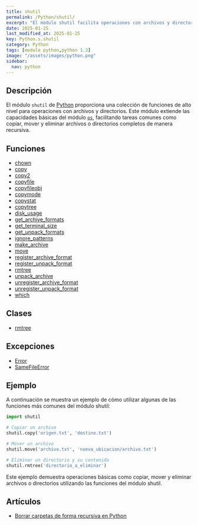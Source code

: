 ```yaml
---
title: shutil
permalink: /Python/shutil/
excerpt: "El módulo shutil facilita operaciones con archivos y directorios en Python."
date: 2025-01-25
last_modified_at: 2025-01-25
key: Python.s.shutil
category: Python
tags: [modulo python,python 1.3]
image: "/assets/images/python.png"
sidebar:
  nav: python
---
```


## Descripción


El módulo `shutil` de [Python](https://www.manualweb.net/python/) proporciona una colección de funciones de alto nivel para operaciones con archivos y directorios. Este módulo extiende las capacidades básicas del módulo [`os`](https://www.w3api.com/Python/os/), facilitando tareas comunes como copiar, mover y eliminar archivos o directorios completos de manera recursiva.


## Funciones

- [chown](https://www.w3api.com/Python/shutil/chown/)
- [copy](https://www.w3api.com/Python/shutil/copy/)
- [copy2](https://www.w3api.com/Python/shutil/copy2/)
- [copyfile](https://www.w3api.com/Python/shutil/copyfile/)
- [copyfileobj](https://www.w3api.com/Python/shutil/copyfileobj/)
- [copymode](https://www.w3api.com/Python/shutil/copymode/)
- [copystat](https://www.w3api.com/Python/shutil/copystat/)
- [copytree](https://www.w3api.com/Python/shutil/copytree/)
- [disk_usage](https://www.w3api.com/Python/shutil/disk_usage/)
- [get_archive_formats](https://www.w3api.com/Python/shutil/get_archive_formats/)
- [get_terminal_size](https://www.w3api.com/Python/shutil/get_terminal_size/)
- [get_unpack_formats](https://www.w3api.com/Python/shutil/get_unpack_formats/)
- [ignore_patterns](https://www.w3api.com/Python/shutil/ignore_patterns/)
- [make_archive](https://www.w3api.com/Python/shutil/make_archive/)
- [move](https://www.w3api.com/Python/shutil/move/)
- [register_archive_format](https://www.w3api.com/Python/shutil/register_archive_format/)
- [register_unpack_format](https://www.w3api.com/Python/shutil/register_unpack_format/)
- [rmtree](https://www.w3api.com/Python/shutil/rmtree/)
- [unpack_archive](https://www.w3api.com/Python/shutil/unpack_archive/)
- [unregister_archive_format](https://www.w3api.com/Python/shutil/unregister_archive_format/)
- [unregister_unpack_format](https://www.w3api.com/Python/shutil/unregister_unpack_format/)
- [which](https://www.w3api.com/Python/shutil/which/)

## Clases

- [rmtree](https://www.w3api.com/Python/shutil/rmtree/)

## Excepciones

- [Error](https://www.w3api.com/Python/shutil/Error/)
- [SameFileError](https://www.w3api.com/Python/shutil/SameFileError/)

## Ejemplo


A continuación se muestra un ejemplo de cómo utilizar algunas de las funciones más comunes del módulo shutil:


```python
import shutil

# Copiar un archivo
shutil.copy('origen.txt', 'destino.txt')

# Mover un archivo
shutil.move('archivo.txt', 'nueva_ubicacion/archivo.txt')

# Eliminar un directorio y su contenido
shutil.rmtree('directorio_a_eliminar')
```


Este ejemplo demuestra operaciones básicas como copiar, mover y eliminar archivos o directorios utilizando las funciones del módulo shutil.


## Artículos

- [Borrar carpetas de forma recursiva en Python](https://lineadecodigo.com/python/borrar-carpetas-de-forma-recursiva-en-python/)
